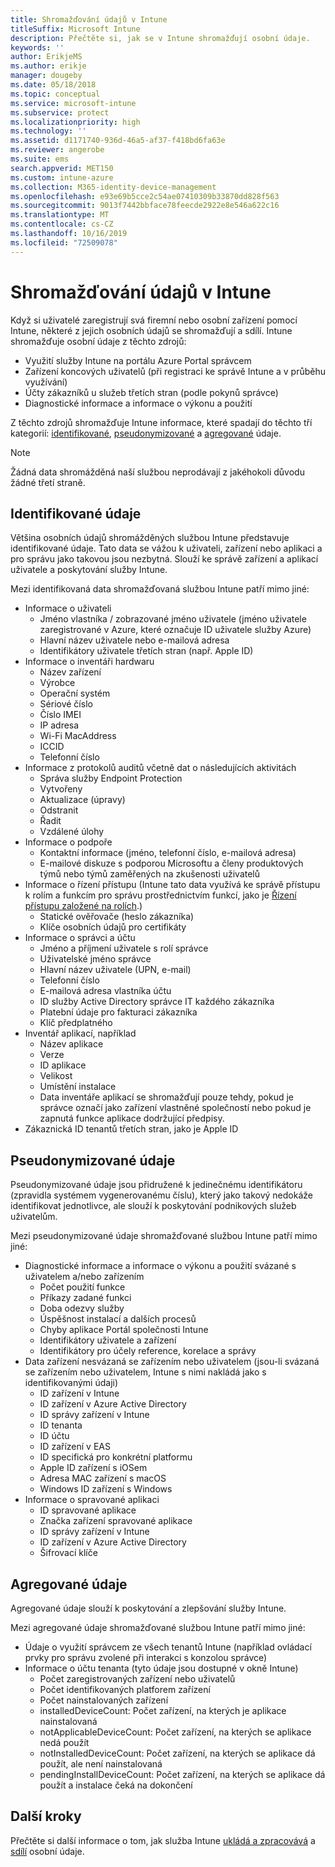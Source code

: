 ```yaml
---
title: Shromažďování údajů v Intune
titleSuffix: Microsoft Intune
description: Přečtěte si, jak se v Intune shromažďují osobní údaje.
keywords: ''
author: ErikjeMS
ms.author: erikje
manager: dougeby
ms.date: 05/18/2018
ms.topic: conceptual
ms.service: microsoft-intune
ms.subservice: protect
ms.localizationpriority: high
ms.technology: ''
ms.assetid: d1171740-936d-46a5-af37-f418bd6fa63e
ms.reviewer: angerobe
ms.suite: ems
search.appverid: MET150
ms.custom: intune-azure
ms.collection: M365-identity-device-management
ms.openlocfilehash: e93e69b5cce2c54ae07410309b33870dd828f563
ms.sourcegitcommit: 9013f7442bbface78feecde2922e8e546a622c16
ms.translationtype: MT
ms.contentlocale: cs-CZ
ms.lasthandoff: 10/16/2019
ms.locfileid: "72509078"
---
```

# <a name="data-collection-in-intune"></a>Shromažďování údajů v Intune

Když si uživatelé zaregistrují svá firemní nebo osobní zařízení pomocí Intune, některé z jejich osobních údajů se shromažďují a sdílí. Intune shromažďuje osobní údaje z těchto zdrojů:

- Využití služby Intune na portálu Azure Portal správcem
- Zařízení koncových uživatelů (při registraci ke správě Intune a v průběhu využívání)
- Účty zákazníků u služeb třetích stran (podle pokynů správce)
- Diagnostické informace a informace o výkonu a použití

Z těchto zdrojů shromažďuje Intune informace, které spadají do těchto tří kategorií: [identifikované](#identified-data), [pseudonymizované](#pseudonymized-data) a [agregované](#aggregated-data) údaje.

> [!NOTE]
> Žádná data shromážděná naší službou neprodávají z jakéhokoli důvodu žádné třetí straně.

## <a name="identified-data"></a>Identifikované údaje

Většina osobních údajů shromážděných službou Intune představuje identifikované údaje. Tato data se vážou k uživateli, zařízení nebo aplikaci a pro správu jako takovou jsou nezbytná. Slouží ke správě zařízení a aplikací uživatele a poskytování služby Intune.

Mezi identifikovaná data shromažďovaná službou Intune patří mimo jiné: 

- Informace o uživateli
  - Jméno vlastníka / zobrazované jméno uživatele (jméno uživatele zaregistrované v Azure, které označuje ID uživatele služby Azure)
  - Hlavní název uživatele nebo e-mailová adresa
  - Identifikátory uživatele třetích stran (např. Apple ID)
- Informace o inventáři hardwaru
  - Název zařízení
  - Výrobce
  - Operační systém
  - Sériové číslo
  - Číslo IMEI
  - IP adresa
  - Wi-Fi MacAddress
  - ICCID
  - Telefonní číslo
- Informace z protokolů auditů včetně dat o následujících aktivitách
  - Správa služby Endpoint Protection
  - Vytvořeny
  - Aktualizace (úpravy)
  - Odstranit
  - Řadit
  - Vzdálené úlohy
- Informace o podpoře
  - Kontaktní informace (jméno, telefonní číslo, e-mailová adresa)
  - E-mailové diskuze s podporou Microsoftu a členy produktových týmů nebo týmů zaměřených na zkušenosti uživatelů
- Informace o řízení přístupu (Intune tato data využívá ke správě přístupu k rolím a funkcím pro správu prostřednictvím funkcí, jako je [Řízení přístupu založené na rolích](../fundamentals/role-based-access-control.md).)
  - Statické ověřovače (heslo zákazníka)
  - Klíče osobních údajů pro certifikáty 
- Informace o správci a účtu
  - Jméno a příjmení uživatele s rolí správce
  - Uživatelské jméno správce
  - Hlavní název uživatele (UPN, e-mail)
  - Telefonní číslo
  - E-mailová adresa vlastníka účtu
  - ID služby Active Directory správce IT každého zákazníka
  - Platební údaje pro fakturaci zákazníka
  - Klíč předplatného
- Inventář aplikací, například
  - Název aplikace
  - Verze
  - ID aplikace
  - Velikost
  - Umístění instalace
  - Data inventáře aplikací se shromažďují pouze tehdy, pokud je správce označí jako zařízení vlastněné společností nebo pokud je zapnutá funkce aplikace dodržující předpisy.  
- Zákaznická ID tenantů třetích stran, jako je Apple ID 

## <a name="pseudonymized-data"></a>Pseudonymizované údaje

Pseudonymizované údaje jsou přidružené k jedinečnému identifikátoru (zpravidla systémem vygenerovanému číslu), který jako takový nedokáže identifikovat jednotlivce, ale slouží k poskytování podnikových služeb uživatelům. 

Mezi pseudonymizované údaje shromažďované službou Intune patří mimo jiné: 

- Diagnostické informace a informace o výkonu a použití svázané s uživatelem a/nebo zařízením
  - Počet použití funkce
  - Příkazy zadané funkci
  - Doba odezvy služby
  - Úspěšnost instalací a dalších procesů
  - Chyby aplikace Portál společnosti Intune
  - Identifikátory uživatele a zařízení
  - Identifikátory pro účely reference, korelace a správy 
- Data zařízení nesvázaná se zařízením nebo uživatelem (jsou-li svázaná se zařízením nebo uživatelem, Intune s nimi nakládá jako s identifikovanými údaji)
  - ID zařízení v Intune
  - ID zařízení v Azure Active Directory
  - ID správy zařízení v Intune
  - ID tenanta
  - ID účtu
  - ID zařízení v EAS
  - ID specifická pro konkrétní platformu
  - Apple ID zařízení s iOSem
  - Adresa MAC zařízení s macOS
  - Windows ID zařízení s Windows
- Informace o spravované aplikaci
  - ID spravované aplikace
  - Značka zařízení spravované aplikace
  - ID správy zařízení v Intune
  - ID zařízení v Azure Active Directory
  - Šifrovací klíče

## <a name="aggregated-data"></a>Agregované údaje

Agregované údaje slouží k poskytování a zlepšování služby Intune. 

Mezi agregované údaje shromažďované službou Intune patří mimo jiné: 

- Údaje o využití správcem ze všech tenantů Intune (například ovládací prvky pro správu zvolené při interakci s konzolou správce)
- Informace o účtu tenanta (tyto údaje jsou dostupné v okně Intune)
  - Počet zaregistrovaných zařízení nebo uživatelů
  - Počet identifikovaných platforem zařízení  
  - Počet nainstalovaných zařízení
  - installedDeviceCount: Počet zařízení, na kterých je aplikace nainstalovaná
  - notApplicableDeviceCount: Počet zařízení, na kterých se aplikace nedá použít
  - notInstalledDeviceCount: Počet zařízení, na kterých se aplikace dá použít, ale není nainstalovaná
  - pendingInstallDeviceCount: Počet zařízení, na kterých se aplikace dá použít a instalace čeká na dokončení

## <a name="next-steps"></a>Další kroky

Přečtěte si další informace o tom, jak služba Intune [ukládá a zpracovává](privacy-data-store-process.md) a [sdílí](privacy-data-secure-share.md) osobní údaje. 
